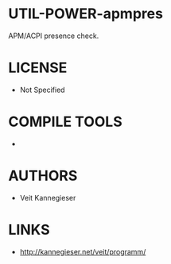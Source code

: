 # UTIL-POWER-apmpres
APM/ACPI presence check.

LICENSE
===============
* Not Specified

COMPILE TOOLS
===============
* 
 
AUTHORS
===============
* Veit Kannegieser

LINKS
===============
* http://kannegieser.net/veit/programm/
